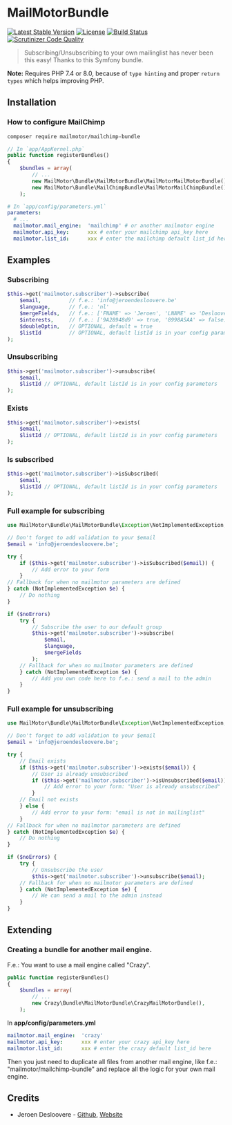 # MailMotorBundle

[![Latest Stable Version](http://img.shields.io/packagist/v/mailmotor/mailmotor-bundle.svg)](https://packagist.org/packages/mailmotor/mailmotor-bundle)
[![License](http://img.shields.io/badge/license-MIT-lightgrey.svg)](https://github.com/mailmotor/mailmotor-bundle/blob/master/LICENSE)
[![Build Status](https://travis-ci.org/mailmotor/mailmotor-bundle.svg?branch=new-version)](https://travis-ci.org/mailmotor/mailmotor-bundle)
[![Scrutinizer Code Quality](https://scrutinizer-ci.com/g/mailmotor/mailmotor-bundle/badges/quality-score.png?b=master)](https://scrutinizer-ci.com/g/mailmotor/mailmotor-bundle/?branch=master)

> Subscribing/Unsubscribing to your own mailinglist has never been this easy! Thanks to this Symfony bundle.

**Note:** Requires PHP 7.4 or 8.0, because of `type hinting` and proper `return types` which helps improving PHP.

## Installation

### How to configure MailChimp

```bash
composer require mailmotor/mailchimp-bundle
```

```php
// In `app/AppKernel.php`
public function registerBundles()
{
    $bundles = array(
        // ...
        new MailMotor\Bundle\MailMotorBundle\MailMotorMailMotorBundle(),
        new MailMotor\Bundle\MailChimpBundle\MailMotorMailChimpBundle(),
    );
```

```yaml
# In `app/config/parameters.yml`
parameters:
  # ...
  mailmotor.mail_engine:  'mailchimp' # or another mailmotor engine
  mailmotor.api_key:      xxx # enter your mailchimp api_key here
  mailmotor.list_id:      xxx # enter the mailchimp default list_id here
```

## Examples

### Subscribing

```php
$this->get('mailmotor.subscriber')->subscribe(
    $email,         // f.e.: 'info@jeroendesloovere.be'
    $language,      // f.e.: 'nl'
    $mergeFields,   // f.e.: ['FNAME' => 'Jeroen', 'LNAME' => 'Desloovere']
    $interests,     // f.e.: ['9A28948d9' => true, '8998ASAA' => false]
    $doubleOptin,   // OPTIONAL, default = true
    $listId         // OPTIONAL, default listId is in your config parameters
);
```

### Unsubscribing

```php
$this->get('mailmotor.subscriber')->unsubscribe(
    $email,
    $listId // OPTIONAL, default listId is in your config parameters
);
```

### Exists

```php
$this->get('mailmotor.subscriber')->exists(
    $email,
    $listId // OPTIONAL, default listId is in your config parameters
);
```

### Is subscribed

```php
$this->get('mailmotor.subscriber')->isSubscribed(
    $email,
    $listId // OPTIONAL, default listId is in your config parameters
);
```

### Full example for subscribing

```php
use MailMotor\Bundle\MailMotorBundle\Exception\NotImplementedException;

// Don't forget to add validation to your $email
$email = 'info@jeroendesloovere.be';

try {
    if ($this->get('mailmotor.subscriber')->isSubscribed($email)) {
        // Add error to your form
    }
// Fallback for when no mailmotor parameters are defined
} catch (NotImplementedException $e) {
    // Do nothing
}

if ($noErrors)
    try {
        // Subscribe the user to our default group
        $this->get('mailmotor.subscriber')->subscribe(
            $email,
            $language,
            $mergeFields
        );
    // Fallback for when no mailmotor parameters are defined
    } catch (NotImplementedException $e) {
        // Add you own code here to f.e.: send a mail to the admin
    }
}
```

### Full example for unsubscribing

```php
use MailMotor\Bundle\MailMotorBundle\Exception\NotImplementedException;

// Don't forget to add validation to your $email
$email = 'info@jeroendesloovere.be';

try {
    // Email exists
    if ($this->get('mailmotor.subscriber')->exists($email)) {
        // User is already unsubscribed
        if ($this->get('mailmotor.subscriber')->isUnsubscribed($email)) {
            // Add error to your form: "User is already unsubscribed"
        }
    // Email not exists
    } else {
        // Add error to your form: "email is not in mailinglist"
    }
// Fallback for when no mailmotor parameters are defined
} catch (NotImplementedException $e) {
    // Do nothing
}

if ($noErrors) {
    try {
        // Unsubscribe the user
        $this->get('mailmotor.subscriber')->unsubscribe($email);
    // Fallback for when no mailmotor parameters are defined
    } catch (NotImplementedException $e) {
        // We can send a mail to the admin instead
    }
}
```

## Extending

### Creating a bundle for another mail engine.

F.e.: You want to use a mail engine called "Crazy".

```php
public function registerBundles()
{
    $bundles = array(
        // ...
        new Crazy\Bundle\MailMotorBundle\CrazyMailMotorBundle(),
    );
```

In **app/config/parameters.yml**

```yaml
mailmotor.mail_engine:  'crazy'
mailmotor.api_key:      xxx # enter your crazy api_key here
mailmotor.list_id:      xxx # enter the crazy default list_id here
```

Then you just need to duplicate all files from another mail engine, like f.e.: "mailmotor/mailchimp-bundle" and replace all the logic for your own mail engine.

## Credits

* Jeroen Desloovere - [Github](https://github.com/jeroendesloovere), [Website](http://jeroendesloovere.be)